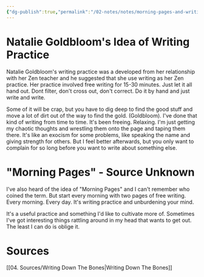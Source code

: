 ```yaml
---
{"dg-publish":true,"permalink":"/02-notes/notes/morning-pages-and-writing-practice/","tags":["Note"],"created":"2023-12-08T11:27:51.000-04:00","updated":"2024-07-05T11:50:33.477-03:00"}
---
```


# Natalie Goldbloom's Idea of Writing Practice

Natalie Goldbloom's writing practice was a developed from her relationship with her Zen teacher and he suggested that she use writing as her Zen practice. Her practice involved free writing for 15-30 minutes. Just let it all hand out. Dont filter, don't cross  out, don't correct. Do it by hand and just write and write. 

Some of it will be crap, but you have to dig deep to find the good stuff and move a lot of dirt out of the way to find the gold. (Goldbloom). I've done that kind of writing from time to time. It's been freeing.  Relaxing. I'm just getting my chaotic thoughts and wrestling them onto the page and taping them there. It's like an exocism for some problems, like speaking the name and giving strength for others. But I feel better afterwards, but you only want to complain for so long before you want to write about something else. 

# "Morning Pages" - Source Unknown
I've also heard of the idea of "Morning Pages" and I can't remember who coined the term. But start every morning with two pages of free writing. Every morning. Every day. It's writing practice and unburdening your mind. 

It's a useful practice and something I'd like to cultivate more of. Sometimes I've got interesting things rattling around in my head that wants to get out. The least I can do is oblige it. 


# Sources
[[04. Sources/Writing Down The Bones\|Writing Down The Bones]]